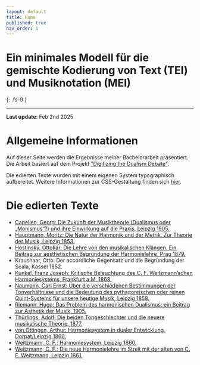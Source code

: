 ```yaml
---
layout: default
title: Home
published: true
nav_order: 1
---
```


# Ein minimales Modell für die gemischte Kodierung von Text (TEI) und Musiknotation (MEI)
{: .fs-9 }

---
**Last update**: Feb 2nd 2025


# Allgemeine Informationen
Auf dieser Seite werden die Ergebnisse meiner Bachelorarbeit präsentiert. Die Arbeit basiert auf dem Projekt ["Digitizing the Dualism Debate"](https://dcmlab.github.io/ddd/zur_css_gestaltung.html). 

Die edierten Texte wurden mit einem eigenen System typographisch aufbereitet. Weitere Informationen zur CSS-Gestaltung finden sich [hier](https://felicitasstickler.github.io/ba-thesis/texts/css/zur_css_gestaltung.html).


# Die edierten Texte
- [Capellen, Georg: Die Zukunft der Musiktheorie (Dualismus oder „Monismus“?) und ihre Einwirkung auf die Praxis, Leipzig 1905.](https://felicitasstickler.github.io/ba-thesis/texts/CAP1905/index.html)
- [Hauptmann, Moritz: Die Natur der Harmonik und der Metrik. Zur Theorie der Musik, Leipzig 1853.](https://felicitasstickler.github.io/ba-thesis/texts/HAU1853/index.html)
- [Hostinský, Ottokar: Die Lehre von den musikalischen Klängen. Ein Beitrag zur aesthetischen Begründung der Harmonielehre, Prag 1879.](https://felicitasstickler.github.io/ba-thesis/texts/HOS1879/index.html)
- Kraushaar, Otto: Der accordliche Gegensatz und die Begründung der Scala, Kassel 1852.
- [Kunkel, Franz Joseph: Kritische Beleuchtung des C. F. Weitzmann’schen Harmoniesystems, Frankfurt a.M. 1863.](https://felicitasstickler.github.io/ba-thesis/texts/KUN1863/index.html)
- [Naumann, Carl Ernst: Über die verschiedenen Bestimmungen der Tonverhältnisse und die Bedeutung des pythagoreischen oder reinen Quint-Systems für unsere heutige Musik, Leipzig 1858.](https://felicitasstickler.github.io/ba-thesis/texts/NAU1858/index.html)
- [Riemann, Hugo: Das Problem des harmonischen Dualismus: ein Beitrag zur Ästhetik der Musik, 1905.](https://felicitasstickler.github.io/ba-thesis/texts/RIE1905/index.html)
- [Thürlings, Adolf: Die beiden Tongeschlechter und die neuere musikalische Theorie, 1877.](https://felicitasstickler.github.io/ba-thesis/texts/THU1877/index.html)
- [von Öttingen, Arthur: Harmoniesystem in dualer Entwicklung, Dorpat/Leipzig 1866.](https://felicitasstickler.github.io/ba-thesis/texts/OET1866/index.html)
- [Weitzmann, C. F.: Harmoniesystem, Leipzig 1860.](https://felicitasstickler.github.io/ba-thesis/texts/WEI1860/index.html)
- [Weitzmann, C. F.: Die neue Harmonielehre im Streit mit der alten von C. F. Weitzmann, Leipzig 1861.](https://felicitasstickler.github.io/ba-thesis/texts/WEI1861/index.html)



